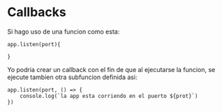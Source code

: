 # Callbacks

Si hago uso de una funcion como esta:

```JS
app.listen(port){

}
```

Yo podria crear un callback con el fin de que al ejecutarse la funcion, se ejecute tambien otra subfuncion definida asi:

```JS
app.listen(port, () => {
    console.log(`la app esta corriendo en el puerto ${prot}`)
})
```